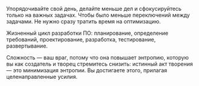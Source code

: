 Упорядочивайте свой день, делайте меньше дел и сфокусируйтесь только на важных задачах. Чтобы было меньше переключений между задачами.
Не нужно сразу тратить время на оптимизацию.

Жизненный цикл разработки ПО: планирование, определение требований, проектирование, разработка, тестирование, развертывание.

Сложность — ваш враг, потому что она повышает энтропию, которую вы как создатель и творец стремитесь снизить: истинный акт творения — это минимизация энтропии. Вы достигаете этого, прилагая целенаправленные усилия.
